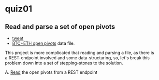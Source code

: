 # quiz01

## Read and parse a set of open pivots

* [tweet](https://x.com/pivocateur/status/1977865103178403984)
* [BTC+ETH open pivots](https://raw.githubusercontent.com/pivoteur/pivoteur.github.io/refs/heads/main/data/pivots/open/raw/btc-eth.tsv) data file.

This project is more complicated that reading and parsing a file, as there
is a REST-endpoint involved and some data-structuring, so, let's break this
problem down into a set of stepping-stones to the solution.

A. [Read](a_read) the open pivots from a REST endpoint
